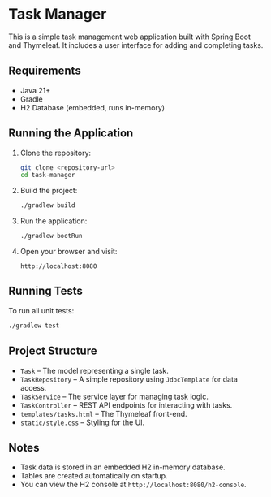 # Task Manager

This is a simple task management web application built with Spring Boot and Thymeleaf. 
It includes a user interface for adding and completing tasks.

## Requirements

* Java 21+
* Gradle
* H2 Database (embedded, runs in-memory)

## Running the Application

1. Clone the repository:

   ```sh
   git clone <repository-url>
   cd task-manager
   ```

2. Build the project:

   ```sh
   ./gradlew build
   ```

3. Run the application:

   ```sh
   ./gradlew bootRun
   ```

4. Open your browser and visit:

   ```
   http://localhost:8080
   ```

## Running Tests

To run all unit tests:

```sh
./gradlew test
```

## Project Structure

* `Task` – The model representing a single task.
* `TaskRepository` – A simple repository using `JdbcTemplate` for data access.
* `TaskService` – The service layer for managing task logic.
* `TaskController` – REST API endpoints for interacting with tasks.
* `templates/tasks.html` – The Thymeleaf front-end.
* `static/style.css` – Styling for the UI.


## Notes

* Task data is stored in an embedded H2 in-memory database.
* Tables are created automatically on startup.
* You can view the H2 console at `http://localhost:8080/h2-console`.
